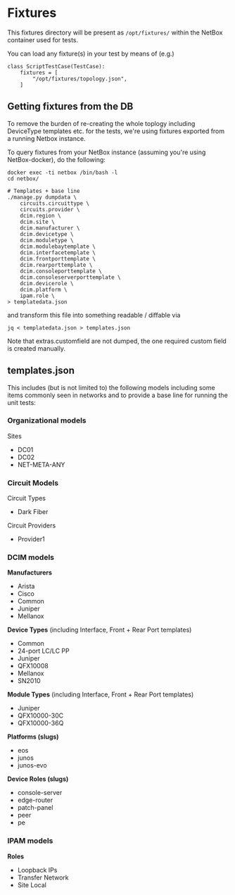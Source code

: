 # Fixtures

This fixtures directory will be present as `/opt/fixtures/` within the NetBox container used for tests.

You can load any fixture(s) in your test by means of (e.g.)

    class ScriptTestCase(TestCase):
        fixtures = [
            "/opt/fixtures/topology.json",
        ]

## Getting fixtures from the DB

To remove the burden of re-creating the whole toplogy including DeviceType templates etc. for the tests,
we're using fixtures exported from a running Netbox instance.

To query fixtures from your NetBox instance (assuming you're using NetBox-docker), do the following:

    docker exec -ti netbox /bin/bash -l
    cd netbox/

    # Templates + base line
    ./manage.py dumpdata \
        circuits.circuittype \
        circuits.provider \
        dcim.region \
        dcim.site \
        dcim.manufacturer \
        dcim.devicetype \
        dcim.moduletype \
        dcim.modulebaytemplate \
        dcim.interfacetemplate \
        dcim.frontporttemplate \
        dcim.rearporttemplate \
        dcim.consoleporttemplate \
        dcim.consoleserverporttemplate \
        dcim.devicerole \
        dcim.platform \
        ipam.role \
    > templatedata.json

and transform this file into something readable / diffable via

    jq < templatedata.json > templates.json

Note that extras.customfield are not dumped, the one required custom field is created manually.

## templates.json

This includes (but is not limited to) the following models including some items commonly seen in networks and to provide a base line for running the unit tests:

### Organizational models

Sites
 * DC01
 * DC02
 * NET-META-ANY

### Circuit Models

Circuit Types
 * Dark Fiber

Circuit Providers
 * Provider1

### DCIM models

**Manufacturers**
 * Arista
 * Cisco
 * Common
  * Juniper
 * Mellanox

**Device Types** (including Interface, Front + Rear Port templates)
 * Common
  * 24-port LC/LC PP
 * Juniper
  * QFX10008
 * Mellanox
  * SN2010

**Module Types** (including Interface, Front + Rear Port templates)
 * Juniper
  * QFX10000-30C
  * QFX10000-36Q

**Platforms (slugs)**
 * eos
 * junos
 * junos-evo

**Device Roles (slugs)**
 * console-server
 * edge-router
 * patch-panel
 * peer
 * pe

### IPAM models

**Roles**
 * Loopback IPs
 * Transfer Network
 * Site Local